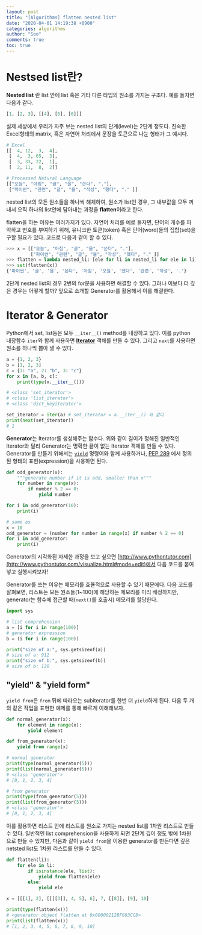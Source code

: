 ```yaml
---
layout: post
title: "[Algorithms] flatten nested list"
date: "2020-04-01 14:19:38 +0900"
categories: algorithms
author: "Soo"
comments: true
toc: true
---
```


# Nestsed list란?

**Nested list** 란 list 안에 list 혹은 기타 다른 타입의 원소를 가지는 구조다. 예를 들자면 다음과 같다. 

```python
[1, [2, 3], [[4], [5], [6]]]
```

실제 세상에서 우리가 자주 보는 nested list의 단계(level)는 2단계 정도다. 친숙한 Excel형태의 matrix, 혹은 자연어 처리에서 문장을 토큰으로 나눈 형태가 그 예시다.

```python
# Excel
[[  4, 12,  3,  4], 
 [  4,  3, 65,  3],
 [  3, 33, 22,  1],
 [  2, 11,  8,  2]]

# Processed Natural Language
[["오늘", "아침", "글", "을", "쓴다", "."], 
 ["파이썬", "관련", "글", "을", "작성", "했다", "." ]] 
```

nested list의 모든 원소들을 하나씩 해체하여, 원소가 list인 경우, 그 내부값을 모두 꺼내서 오직 하나의 list안에 담아내는 과정을 **flatten**이라고 한다. 

flatten을 하는 이유는 여러가지가 있다. 자연어 처리를 예로 들자면, 단어의 개수를 파악하고 번호를 부여하기 위해, 유니크한 토큰(token) 혹은 단어(word)들의 집합(set)을 구할 필요가 있다. 코드로 다음과 같이 할 수 있다.

```python
>>> x = [["오늘", "아침", "글", "을", "쓴다", "."], 
         ["파이썬", "관련", "글", "을", "작성", "했다", "." ]] 
>>> flatten = lambda nested_li: [ele for li in nested_li for ele in li]
>>> set(flatten(x))
{'파이썬', '글', '을', '쓴다', '아침', '오늘', '했다', '관련', '작성', '.'}
```

2단계 nested list의 경우 2번의 for문을 사용하면 해결할 수 있다. 그러나 이보다 더 깊은 경우는 어떻게 할까? 앞으로 소개할 Generator를 활용해서 이를 해결한다.

# Iterator & Generator

Python에서 set, list등은 모두 `__iter__()` method를 내장하고 있다. 이를 python 내장함수 `iter`와 함께 사용하면 [**Iterator**](https://docs.python.org/ko/3.7/c-api/iterator.html) 객체를 만들 수 있다. 그리고 `next`를 사용하면 원소를 하나씩 뽑아 낼 수 있다. 

```python
a = {1, 2, 3}
b = [1, 2, 3]
c = {1: "a", 2: "b", 3: "c"}
for x in [a, b, c]:
    print(type(x.__iter__()))

# <class 'set_iterator'>
# <class 'list_iterator'>
# <class 'dict_keyiterator'>

set_iterator = iter(a) # set_iterator = a.__iter__() 와 같다
print(next(set_iterator))
# 1
```

**Generator**는 Iterator를 생성해주는 함수다. 위와 같이 길이가 정해진 일반적인 Iterator와 달리 Generator는 명확한 끝이 없는 Iterator 객체를 만들 수 있다. Generator를 만들기 위해서는 [`yield`](https://docs.python.org/3/reference/expressions.html#yieldexpr) 명령어와 함께 사용하거나, [PEP 289](https://www.python.org/dev/peps/pep-0289/) 에서 정의된 형태의 표현(expression)을 사용하면 된다.

```python
def odd_generator(x):
    """generate number if it is odd, smaller than x"""
    for number in range(x):
        if number % 2 == 0:
            yield number

for i in odd_generator(10):
    print(i)

# same as
x = 10
odd_generator = (number for number in range(x) if number % 2 == 0)
for i in odd_generator:
    print(i)
```

Generator의 시각화된 자세한 과정을 보고 싶으면 [http://www.pythontutor.com](http://www.pythontutor.com/visualize.html#mode=edit)에서 다음 코드를 붙여넣고 실행시켜보자!

Generator를 쓰는 이유는 메모리를 효율적으로 사용할 수 있기 때문에다. 다음 코드를 살펴보면, 리스트는 모든 원소들(1~100)에 해당하는 메모리를 미리 배정하지만, generator는 함수에 접근할 때(`next()`를 호출시) 메모리를 할당한다. 

```python
import sys

# list comprehension
a = [i for i in range(100)]
# generator expression
b = (i for i in range(100))

print("size of a:", sys.getsizeof(a))
# size of a: 912
print("size of b:", sys.getsizeof(b))
# size of b: 120
```

## "yield" & "yield form"

`yield from`은 `from` 뒤에 따라오는 subiterator를 한번 더 `yield`하게 된다. 다음 두 개의 같은 작업을 표현한 예제를 통해 빠르게 이해해보자.  

```python
def normal_generator(x):
    for element in range(x):
        yield element

def from_generator(x): 
    yield from range(x)

# normal generator
print(type(normal_generator(5)))
print(list(normal_generator(5)))
# <class 'generator'>
# [0, 1, 2, 3, 4]

# from generator
print(type(from_generator(5)))
print(list(from_generator(5)))
# <class 'generator'>
# [0, 1, 2, 3, 4]
```

이를 활용하면 리스트 안에 리스트를 원소로 가지는 nested list를 1차원 리스트로 만들 수 있다. 일반적인 list comprehension을 사용하게 되면 2단계 깊이 정도 밖에 1차원으로 만들 수 있지만, 다음과 같이 `yield from`을 이용한 generator를 만든다면 깊은 netsted list도 1차원 리스트롤 만들 수 있다.

```python
def flatten(li):
    for ele in li:
        if isinstance(ele, list):
            yield from flatten(ele)
        else:
            yield ele

x = [[[1], 2], [[[[3]], 4, 5], 6], 7, [[8]], [9], 10]

print(type(flatten(x)))
# <generator object flatten at 0x00000212BF603CC8>
print(list(flatten(x)))
# [1, 2, 3, 4, 5, 6, 7, 8, 9, 10]
```
